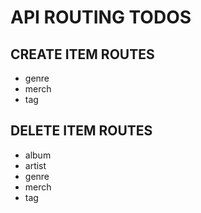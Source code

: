 # API ROUTING TODOS

## CREATE ITEM ROUTES

- genre
- merch
- tag

## DELETE ITEM ROUTES

- album
- artist
- genre
- merch
- tag

